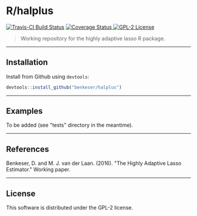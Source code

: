 # R/halplus

[![Travis-CI Build
Status](https://travis-ci.org/nhejazi/halplus.svg?branch=master)](https://travis-ci.org/nhejazi/halplus)
[![Coverage
Status](https://coveralls.io/repos/github/nhejazi/halplus/badge.svg?branch=develop)
](https://coveralls.io/github/nhejazi/halplus?branch=develop)
[![GPL-2
License](https://img.shields.io/:license-gpl2-blue.svg)](http://www.gnu.org/licenses/gpl-2.0.html)

> Working repository for the highly adaptive lasso R package.

---

## Installation

Install from Github using `devtools`:

```R
devtools::install_github("benkeser/halplus")
```

---

## Examples

To be added (see "tests" directory in the meantime).

---

## References

Benkeser, D. and M. J. van der Laan. (2016). "The Highly Adaptive Lasso
Estimator." Working paper.

---

## License

This software is distributed under the GPL-2 license.
